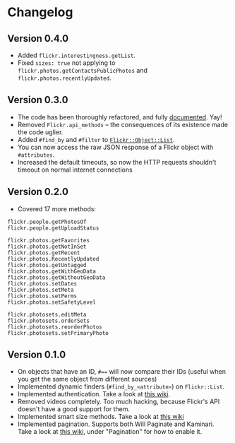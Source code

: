 # Changelog

## Version 0.4.0

- Added `flickr.interestingness.getList`.
- Fixed `sizes: true` not applying to `flickr.photos.getContactsPublicPhotos` and
  `flickr.photos.recentlyUpdated`.

## Version 0.3.0

- The code has been thoroughly refactored, and fully
  [documented](http://rubydoc.info/github/janko-m/flickr-objects/master/frames). Yay!
- Removed `Flickr.api_methods` – the consequences of its existence made the
  code uglier.
- Added `#find_by` and `#filter` to
  [`Flickr::Object::List`](http://rubydoc.info/github/janko-m/flickr-objects/master/Flickr/Object/List).
- You can now access the raw JSON response of a Flickr object with
  `#attributes`.
- Increased the default timeouts, so now the HTTP requests shouldn't timeout on
  normal internet connections

## Version 0.2.0

- Covered 17 more methods:

```
flickr.people.getPhotosOf
flickr.people.getUploadStatus

flickr.photos.getFavorites
flickr.photos.getNotInSet
flickr.photos.getRecent
flickr.photos.RecentlyUpdated
flickr.photos.getUntagged
flickr.photos.getWithGeoData
flickr.photos.getWithoutGeoData
flickr.photos.setDates
flickr.photos.setMeta
flickr.photos.setPerms
flickr.photos.setSafetyLevel

flickr.photosets.editMeta
flickr.photosets.orderSets
flickr.photosets.reorderPhotos
flickr.photosets.setPrimaryPhoto
```

## Version 0.1.0

- On objects that have an ID, `#==` will now compare their IDs (useful when you
  get the same object from different sources)
- Implemented dynamic finders (`#find_by_<attribute>`) on `Flickr::List`.
- Implemented authentication. Take a look at [this
  wiki](https://github.com/janko-m/flickr-objects/wiki/Authentication).
- Removed videos completely. Too much hacking, because Flickr's API doesn't have
  a good support for them.
- Implemented smart size methods. Take a look at [this wiki](https://github.com/janko-m/flickr-objects/wiki/Sizes)
- Implemented pagination. Supports both Will Paginate and Kaminari. Take a look
  at [this wiki](https://github.com/janko-m/flickr-objects/wiki/Configuration),
  under "Pagination" for how to enable it.
